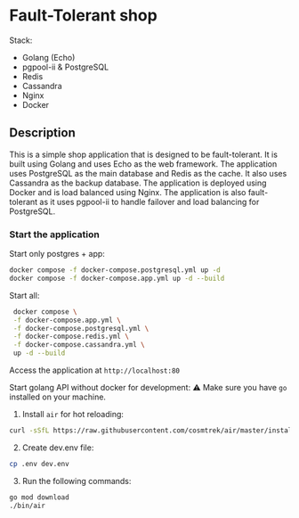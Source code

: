 # Fault-Tolerant shop

Stack:

- Golang (Echo)
- pgpool-ii & PostgreSQL
- Redis
- Cassandra
- Nginx
- Docker

## Description

This is a simple shop application that is designed to be fault-tolerant. It is built using Golang and uses Echo as the
web framework. The application uses PostgreSQL as the main database and Redis as the cache. It also uses Cassandra as
the backup database. The application is deployed using Docker and is load balanced using Nginx. The application is also
fault-tolerant as it uses pgpool-ii to handle failover and load balancing for PostgreSQL.

### Start the application

Start only postgres + app:

```bash
docker compose -f docker-compose.postgresql.yml up -d
docker compose -f docker-compose.app.yml up -d --build
```

Start all:

```bash
 docker compose \
 -f docker-compose.app.yml \
 -f docker-compose.postgresql.yml \
 -f docker-compose.redis.yml \
 -f docker-compose.cassandra.yml \
 up -d --build
```

Access the application at `http://localhost:80`

Start golang API without docker for development:
:warning: Make sure you have `go` installed on your machine.

1. Install `air` for hot reloading:

```bash
curl -sSfL https://raw.githubusercontent.com/cosmtrek/air/master/install.sh | sh -s
```

2. Create dev.env file:

```bash
cp .env dev.env
```

3. Run the following commands:

```bash
go mod download
./bin/air
```



